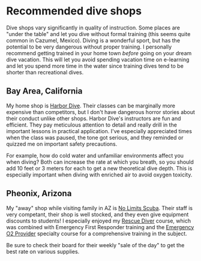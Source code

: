 # Recommended dive shops

Dive shops vary significantly in quality of instruction. Some places are "under
the table" and let you dive without formal training (this seems quite common in
Cazumel, Mexico). Diving is a wonderful sport, but has the potential to be very
dangerous without proper training. I personally recommend getting trained in
your home town _before_ going on your dream dive vacation. This will let you
avoid spending vacation time on e-learning and let you spend more time in the
water since training dives tend to be shorter than recreational dives.

## Bay Area, California

My home shop is [Harbor Dive](1). Their classes can be
marginally more expensive than competitors, but I don't have dangerous horror
stories about their conduct unlike other shops. Harbor Dive's instructors are
fun and efficient. They pay meticulous attention to detail and really drill in
the important lessons in practical application. I've especially appreciated
times when the class was paused, the tone got serious, and they reminded or
quizzed me on important safety precautions.

For example, how do cold water and unfamiliar environments affect you when
diving? Both can increase the rate at which you breath, so you should add
10 feet or 3 meters for each to get a new theoretical dive depth. This is
especially important when diving with enriched air to avoid oxygen toxicity.

## Pheonix, Arizona

My "away" shop while visiting family in AZ is
[No Limits Scuba](2). Their staff is very competant,
their shop is well stocked, and they even give equipment discounts to students!
I especially enjoyed my [Rescue Diver](3) course, which was combined with
Emergency First Responder training and the [Emergency O2 Provider](4) specialty
course for a comprehensive training in the subject.

Be sure to check their board for their weekly "sale of the day" to get the best
rate on various supplies.


[1]:(https://nolimitsscuba.com/)
[2]:(https://nolimitsscuba.com/)
[3]:(https://www.padi.com/courses/rescue-diver)
[4]:(https://www.padi.com/courses/emergency-oxygen-provider)
